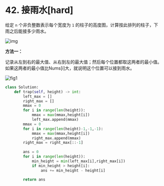# 42. 接雨水[hard]

给定 `n` 个非负整数表示每个宽度为 `1` 的柱子的高度图，计算按此排列的柱子，下雨之后能接多少雨水。

![img](https://assets.leetcode-cn.com/aliyun-lc-upload/uploads/2018/10/22/rainwatertrap.png)

**方法一：**

记录从左到右的最大值、从右到左的最大值；然后每个位置都取这两者的最小值。如果这两者的最小值比Nums[i]大，就说明这个位置可以接到雨水。

![fig1](https://assets.leetcode-cn.com/solution-static/42/1.png)

```python
class Solution:
    def trap(self, height) -> int:
        left_max = []
        right_max = []
        mmax = 0
        for i in range(len(height)):
            mmax = max(mmax,height[i])
            left_max.append(mmax)
        mmax = 0
        for i in range(len(height)-1,-1,-1):
            mmax = max(mmax,height[i])
            right_max.append(mmax)
        right_max = right_max[::-1]
        
        ans = 0
        for i in range(len(height)):
            min_height = min(left_max[i],right_max[i])
            if min_height > height[i]:
                ans += min_height - height[i]
                
        return ans
```

